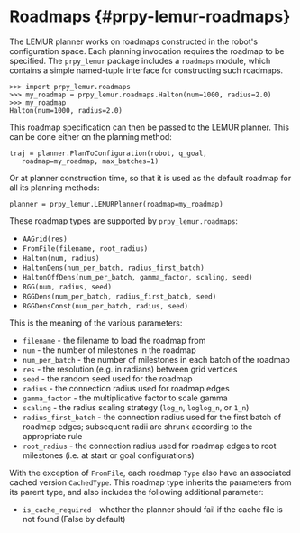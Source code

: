 Roadmaps {#prpy-lemur-roadmaps}
========

The LEMUR planner works on roadmaps constructed in the robot's
configuration space.  Each planning invocation requires the roadmap
to be specified.  The `prpy_lemur` package includes a `roadmaps` module,
which contains a simple named-tuple interface for constructing such
roadmaps.

    >>> import prpy_lemur.roadmaps
    >>> my_roadmap = prpy_lemur.roadmaps.Halton(num=1000, radius=2.0)
    >>> my_roadmap
    Halton(num=1000, radius=2.0)

This roadmap specification can then be passed to the LEMUR planner.
This can be done either on the planning method:

    traj = planner.PlanToConfiguration(robot, q_goal,
       roadmap=my_roadmap, max_batches=1)

Or at planner construction time, so that it is used as the default
roadmap for all its planning methods:

    planner = prpy_lemur.LEMURPlanner(roadmap=my_roadmap)

These roadmap types are supported by `prpy_lemur.roadmaps`:

* `AAGrid(res)`
* `FromFile(filename, root_radius)`
* `Halton(num, radius)`
* `HaltonDens(num_per_batch, radius_first_batch)`
* `HaltonOffDens(num_per_batch, gamma_factor, scaling, seed)`
* `RGG(num, radius, seed)`
* `RGGDens(num_per_batch, radius_first_batch, seed)`
* `RGGDensConst(num_per_batch, radius, seed)`

This is the meaning of the various parameters:

* `filename` - the filename to load the roadmap from
* `num` - the number of milestones in the roadmap
* `num_per_batch` - the number of milestones in each batch of the
  roadmap
* `res` - the resolution (e.g. in radians) between grid vertices
* `seed` - the random seed used for the roadmap
* `radius` - the connection radius used for roadmap edges
* `gamma_factor` - the multiplicative factor to scale gamma
* `scaling` - the radius scaling strategy (`log_n`, `loglog_n`,
  or `1_n`)
* `radius_first_batch` - the connection radius used for the first batch
  of roadmap edges; subsequent radii are shrunk according to the
  appropriate rule
* `root_radius` - the connection radius used for roadmap edges to
  root milestones (i.e. at start or goal configurations)

With the exception of `FromFile`, each roadmap `Type` also have an
associated cached version `CachedType`.  This roadmap type inherits the
parameters from its parent type, and also includes the following
additional parameter:

* `is_cache_required` - whether the planner should fail if the cache
  file is not found (False by default)
